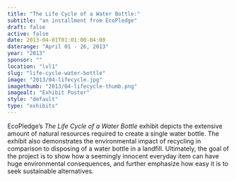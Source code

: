 ```yaml
---
title: "The Life Cycle of a Water Bottle:"
subtitle: "an installment from EcoPledge"
draft: false
active: false
date: 2013-04-01T01:01:00-04:00
daterange: "April 01 - 26, 2013"
year: "2013"
sponsor: ""
location: "lvl1"
slug: "life-cycle-water-bottle"
image: "2013/04-lifecycle.jpg"
imagethumb: "2013/04-lifecycle-thumb.png"
imagealt: "Exhibit Poster"
style: "default"
type: "exhibits"
---
```


EcoPledge&rsquo;s <em>The Life Cycle of a Water Bottle</em> exhibit depicts the extensive amount of natural resources required to create a single water bottle. The exhibit also demonstrates the environmental impact of recycling in comparison to disposing of a water bottle in a landfill. Ultimately, the goal of the project is to show how a seemingly innocent everyday item can have huge environmental consequences, and further emphasize how easy it is to seek sustainable alternatives.

<!--

Active:
  Yes (will appear on Exhibit's homepage)
  No (will not appear on Exhibit's homepage, but will appear in archives)

Gallery locations: 
  Burns Library (burns)
  Theology and Ministry Library (tml)
  O'Neill Level One (lvl1)
  O'Neill Level Three (lvl3)
  O'Neill Reading Room (reading)
  O'Neill Reading Room Back Wall (backwall)
  O'Neill Lobby (lobby)
  History Dept, Stokes Hall (stokes)
  Bapst Exhibits (bapsts)
  Archived Bapst Exhibits (bapstsarchive)
  
Need spaces for:

  Virtual Exhibits (virtual)
  Tip O'Neill (tiponeill)

Style:
  Poster on left, text on right (default)
  Poster on right, text on left (right)
  Poster large, centered above text (middle_top)
  Poster large, centered below text (middle_down)

Add'l images
  <img src="https://library.bc.edu/images/exhibits/XXXX/201X/00-XXXX.png" alt="words" class="float_left">
  <img src="https://library.bc.edu/images/exhibits/XXXX/201X/00-XXXX.png" alt="words" class="float_right">
  <img src="https://library.bc.edu/images/exhibits/XXXX/201X/00-XXXX.png" alt="words" class="center">

-->

